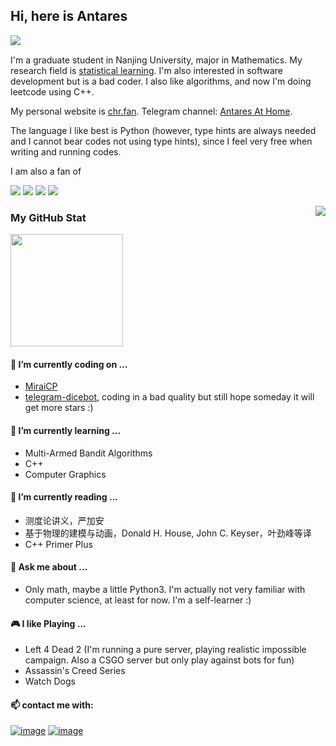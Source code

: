 ## Hi, here is Antares

<a href="https://visitor-badge.glitch.me"><img align='left' src="https://visitor-badge.glitch.me/badge?page_id=Antares0982.Antares0982"/></a><br> 

I'm a graduate student in Nanjing University, major in Mathematics. My research field is [statistical learning](https://en.wikipedia.org/wiki/Statistical_learning_theory). I'm also interested in software development but is a bad coder. I also like algorithms, and now I'm doing leetcode using C++.

My personal website is [chr.fan](https://chr.fan/). Telegram channel: [Antares At Home](https://t.me/AntaresAtHome).

The language I like best is Python (however, type hints are always needed and I cannot bear codes not using type hints), since I feel very free when writing and running codes.

I am also a fan of

![](https://img.shields.io/badge/Steam-000000?style=for-the-badge&logo=steam&logoColor=white) ![](https://img.shields.io/badge/Visual_Studio_Code-0078D4?style=for-the-badge&logo=visual%20studio%20code&logoColor=white) ![](https://img.shields.io/badge/Debian-A81D33?style=for-the-badge&logo=debian&logoColor=white) ![](https://img.shields.io/badge/Arch_Linux-1793D1?style=for-the-badge&logo=arch-linux&logoColor=white)

<a href="https://github.com/anuraghazra/github-readme-stats"><img align="right" src="https://github-readme-stats.vercel.app/api/top-langs/?username=Antares0982&langs_count=6"></a>

### My GitHub Stat

<a href="https://github.com/anuraghazra/github-readme-stats"><img height="180" src="https://github-readme-stats.vercel.app/api?username=Antares0982&show_icons=true&count_private=True&bg_color=30,e96443,904e95&title_color=fff&text_color=fff"/></a>

#### 🔭 I’m currently coding on ...

* [MiraiCP](https://github.com/Nambers/MiraiCP)
* [telegram-dicebot](https://github.com/Antares0982/telegram-dice-bot), coding in a bad quality but still hope someday it will get more stars :)

#### 🌱 I’m currently learning ...

- Multi-Armed Bandit Algorithms
- C++
- Computer Graphics

#### 📘 I’m currently reading ...

- 测度论讲义，严加安
- 基于物理的建模与动画，Donald H. House, John C. Keyser，叶劲峰等译
- C++ Primer Plus

#### 💬 Ask me about ...

* Only math, maybe a little Python3. I'm actually not very familiar with computer science, at least for now. I'm a self-learner :)

#### 🎮 I like Playing ...

- Left 4 Dead 2 (I'm running a pure server, playing realistic impossible campaign. Also a CSGO server but only play against bots for fun)
- Assassin's Creed Series
- Watch Dogs

#### 📫 contact me with:

 [![image](https://img.shields.io/badge/Telegram-2CA5E0?style=for-the-badge&logo=telegram&logoColor=white)](https://t.me/AntaresChr)  [![image](https://img.shields.io/badge/Gmail-D14836?style=for-the-badge&logo=gmail&logoColor=white)](Antares0982@gmail.com)
